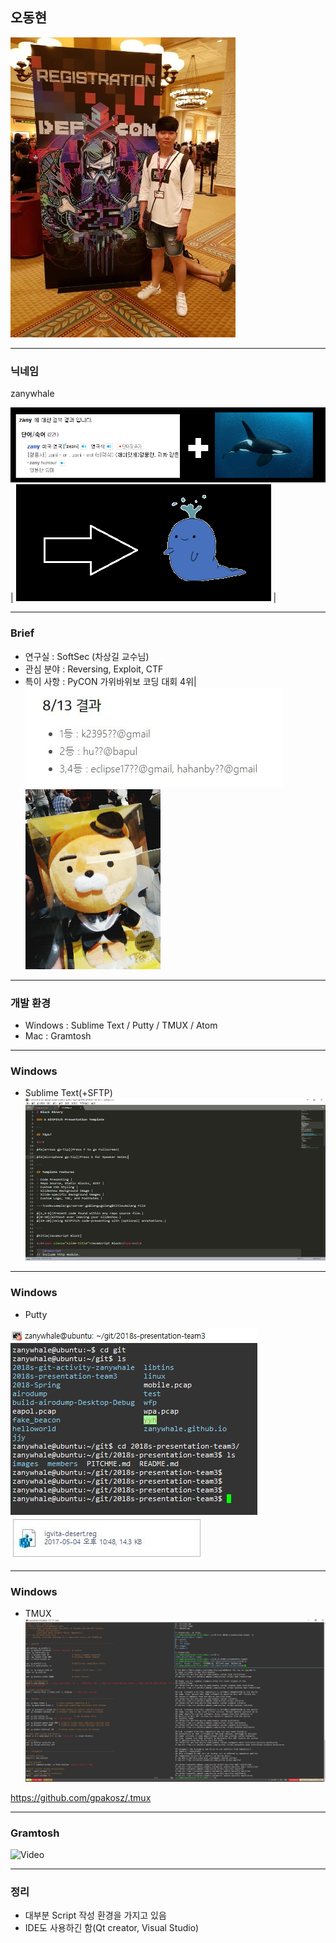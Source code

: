## 오동현 

![Logo](images/donghyeon.jpeg)

---

### 닉네임

zanywhale

![Logo](images/zany.png) |
![Logo](images/whale.png) |

---

### Brief

- 연구실 : SoftSec (차상길 교수님)
- 관심 분야 : Reversing, Exploit, CTF
- 특이 사항 : PyCON 가위바위보 코딩 대회 4위|
![Logo](images/coding.png)
![Logo](images/lion.png)

---

### 개발 환경

- Windows : Sublime Text / Putty / TMUX / Atom
- Mac : Gramtosh

---

### Windows

- Sublime Text(+SFTP)
![Logo](images/sublime.png)

---

### Windows

- Putty

![Logo](images/putty.jpg)
![Logo](images/putty_setting.jpg)

---

### Windows

- TMUX
![Logo](images/tmux.jpg)

https://github.com/gpakosz/.tmux

---

### Gramtosh

![Video](https://www.youtube.com/embed/brZ0-EEW0KE)

---

### 정리

- 대부분 Script 작성 환경을 가지고 있음
- IDE도 사용하긴 함(Qt creator, Visual Studio)

